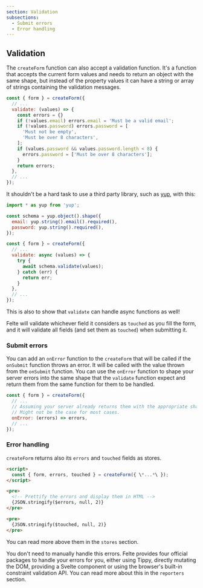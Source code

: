 ```yaml
---
section: Validation
subsections:
  - Submit errors
  - Error handling
---
```


## Validation

The `createForm` function can also accept a validation function. It's a function that accepts the current form values and needs to return an object with the same shape, but instead of the property values it can have a string or array of strings containing the validation messages.

```javascript
const { form } = createForm({
  // ...
  validate: (values) => {
    const errors = {}
    if (!values.email) errors.email = 'Must be a valid email';
    if (!values.password) errors.password = [
      'Must not be empty',
      'Must be over 8 characters',
    ];
    if (values.password && values.password.length < 8) {
      errors.password = ['Must be over 8 characters'];
    }
    return errors;
  },
  // ...
});
```

It shouldn't be a hard task to use a third party library, such as [yup](https://github.com/jquense/yup), with this:

```javascript
import * as yup from 'yup';

const schema = yup.object().shape({
  email: yup.string().email().required(),
  password: yup.string().required(),
});

const { form } = createForm({
  // ...
  validate: async (values) => {
    try {
      await schema.validate(values);
    } catch (err) {
      return err;
    }
  },
  // ...
});
```

This is also to show that `validate` can handle async functions as well!

Felte will validate whichever field it considers as `touched` as you fill the form, and it will validate all fields (and set them as `touched`) when submitting it.

### Submit errors

You can add an `onError` function to the `createForm` that will be called if the `onSubmit` function throws an error. It will be called with the value thrown from the `onSubmit` function. You can use the `onError` function to shape your server errors into the same shape that the `validate` function expect and return them from the same function for them to be handled.

```javascript
const { form } = createForm({
  // ...
  // Assuming your server already returns them with the appropriate shape.
  // Might not be the case for most cases.
  onError: (errors) => errors,
  // ...
});
```

### Error handling

`createForm` returns also its `errors` and `touched` fields as stores.

```html
<script>
  const { form, errors, touched } = createForm({ \*...*\ });
</script>

<pre>
  <!-- Prettify the errors and display them in HTML -->
  {JSON.stringify($errors, null, 2)}
</pre>

<pre>
  {JSON.stringify($touched, null, 2)}
</pre>
```

You can read more above them in the `stores` section.

You don't need to manually handle this errors. Felte provides four official packages to handle your errors for you, either using Tippy, directly mutating the DOM, providing a Svelte component or using the browser's built-in constraint validation API. You can read more about this in the `reporters` section.

